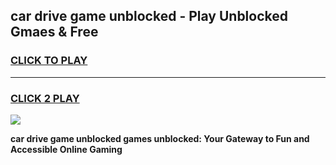 
## car drive game unblocked - Play Unblocked Gmaes & Free
<h3>
<a href="https://news.freeplayer.one?title=car_drive_game_unblocked&ref=23F">CLICK TO PLAY</a></h3>
<hr>

<h3>
<a href="https://news.freeplayer.one?title=car_drive_game_unblocked&ref=23F">CLICK 2 PLAY</a>
  
</h3>

<a href="https://news.freeplayer.one?title=car_drive_game_unblocked&ref=23F/"><img src="https://clearcache.store/games.png"></a>


**car drive game unblocked games unblocked: Your Gateway to Fun and Accessible Online Gaming**
